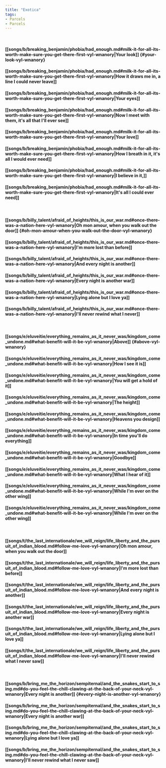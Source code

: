 ```yaml
---
title: "Exotica"
tags:
- Parcels
- Parcels
---
```

&nbsp;
#### [[songs/b/breaking_benjamin/phobia/had_enough.md#milk-it-for-all-its-worth-make-sure-you-get-there-first-vyl-wnanory|Your look]] {#your-look-vyl-wnanory}
#### [[songs/b/breaking_benjamin/phobia/had_enough.md#milk-it-for-all-its-worth-make-sure-you-get-there-first-vyl-wnanory|How it draws me in, a line I could never leave]]
#### [[songs/b/breaking_benjamin/phobia/had_enough.md#milk-it-for-all-its-worth-make-sure-you-get-there-first-vyl-wnanory|Your eyes]]
#### [[songs/b/breaking_benjamin/phobia/had_enough.md#milk-it-for-all-its-worth-make-sure-you-get-there-first-vyl-wnanory|Now I meet with them, it's all that I'll ever see]]
#### [[songs/b/breaking_benjamin/phobia/had_enough.md#milk-it-for-all-its-worth-make-sure-you-get-there-first-vyl-wnanory|Your love]]
#### [[songs/b/breaking_benjamin/phobia/had_enough.md#milk-it-for-all-its-worth-make-sure-you-get-there-first-vyl-wnanory|How I breath in it, it's all I would ever need]]
#### [[songs/b/breaking_benjamin/phobia/had_enough.md#milk-it-for-all-its-worth-make-sure-you-get-there-first-vyl-wnanory|I believe in it,]]
#### [[songs/b/breaking_benjamin/phobia/had_enough.md#milk-it-for-all-its-worth-make-sure-you-get-there-first-vyl-wnanory|It's all I could ever need]]
&nbsp;
#### [[songs/b/billy_talent/afraid_of_heights/this_is_our_war.md#once-there-was-a-nation-here-vyl-wnanory|Oh mon amour, when you walk out the door]] {#oh-mon-amour-when-you-walk-out-the-door-vyl-wnanory}
#### [[songs/b/billy_talent/afraid_of_heights/this_is_our_war.md#once-there-was-a-nation-here-vyl-wnanory|I'm more lost than before]]
#### [[songs/b/billy_talent/afraid_of_heights/this_is_our_war.md#once-there-was-a-nation-here-vyl-wnanory|And every night is another]]
#### [[songs/b/billy_talent/afraid_of_heights/this_is_our_war.md#once-there-was-a-nation-here-vyl-wnanory|Every night is another war]]
#### [[songs/b/billy_talent/afraid_of_heights/this_is_our_war.md#once-there-was-a-nation-here-vyl-wnanory|Lying alone but I love ya]]
#### [[songs/b/billy_talent/afraid_of_heights/this_is_our_war.md#once-there-was-a-nation-here-vyl-wnanory|I'll never rewind what I never]]
&nbsp;
#### [[songs/e/eluveitie/everything_remains_as_it_never_was/kingdom_come_undone.md#what-benefit-will-it-be-vyl-wnanory|Above]] {#above-vyl-wnanory}
#### [[songs/e/eluveitie/everything_remains_as_it_never_was/kingdom_come_undone.md#what-benefit-will-it-be-vyl-wnanory|How I see it is]]
#### [[songs/e/eluveitie/everything_remains_as_it_never_was/kingdom_come_undone.md#what-benefit-will-it-be-vyl-wnanory|You will get a hold of it]]
#### [[songs/e/eluveitie/everything_remains_as_it_never_was/kingdom_come_undone.md#what-benefit-will-it-be-vyl-wnanory|The height]]
#### [[songs/e/eluveitie/everything_remains_as_it_never_was/kingdom_come_undone.md#what-benefit-will-it-be-vyl-wnanory|Heavens you design]]
#### [[songs/e/eluveitie/everything_remains_as_it_never_was/kingdom_come_undone.md#what-benefit-will-it-be-vyl-wnanory|In time you'll do everything]]
#### [[songs/e/eluveitie/everything_remains_as_it_never_was/kingdom_come_undone.md#what-benefit-will-it-be-vyl-wnanory|Goodbye]]
#### [[songs/e/eluveitie/everything_remains_as_it_never_was/kingdom_come_undone.md#what-benefit-will-it-be-vyl-wnanory|What I hear of it]]
#### [[songs/e/eluveitie/everything_remains_as_it_never_was/kingdom_come_undone.md#what-benefit-will-it-be-vyl-wnanory|While I'm over on the other wing]]
#### [[songs/e/eluveitie/everything_remains_as_it_never_was/kingdom_come_undone.md#what-benefit-will-it-be-vyl-wnanory|While I'm over on the other wing]]
&nbsp;
#### [[songs/t/the_last_internationale/we_will_reign/life_liberty_and_the_pursuit_of_indian_blood.md#follow-me-love-vyl-wnanory|Oh mon amour, when you walk out the door]]
#### [[songs/t/the_last_internationale/we_will_reign/life_liberty_and_the_pursuit_of_indian_blood.md#follow-me-love-vyl-wnanory|I'm more lost than before]]
#### [[songs/t/the_last_internationale/we_will_reign/life_liberty_and_the_pursuit_of_indian_blood.md#follow-me-love-vyl-wnanory|And every night is another]]
#### [[songs/t/the_last_internationale/we_will_reign/life_liberty_and_the_pursuit_of_indian_blood.md#follow-me-love-vyl-wnanory|Every night is another war]]
#### [[songs/t/the_last_internationale/we_will_reign/life_liberty_and_the_pursuit_of_indian_blood.md#follow-me-love-vyl-wnanory|Lying alone but I love ya]]
#### [[songs/t/the_last_internationale/we_will_reign/life_liberty_and_the_pursuit_of_indian_blood.md#follow-me-love-vyl-wnanory|I'll never rewind what I never saw]]
&nbsp;
#### [[songs/b/bring_me_the_horizon/sempiternal/and_the_snakes_start_to_sing.md#do-you-feel-the-chill-clawing-at-the-back-of-your-neck-vyl-wnanory|Every night is another]] {#every-night-is-another-vyl-wnanory}
#### [[songs/b/bring_me_the_horizon/sempiternal/and_the_snakes_start_to_sing.md#do-you-feel-the-chill-clawing-at-the-back-of-your-neck-vyl-wnanory|Every night is another war]]
#### [[songs/b/bring_me_the_horizon/sempiternal/and_the_snakes_start_to_sing.md#do-you-feel-the-chill-clawing-at-the-back-of-your-neck-vyl-wnanory|Lying alone but I love ya]]
#### [[songs/b/bring_me_the_horizon/sempiternal/and_the_snakes_start_to_sing.md#do-you-feel-the-chill-clawing-at-the-back-of-your-neck-vyl-wnanory|I'll never rewind what I never saw]]
